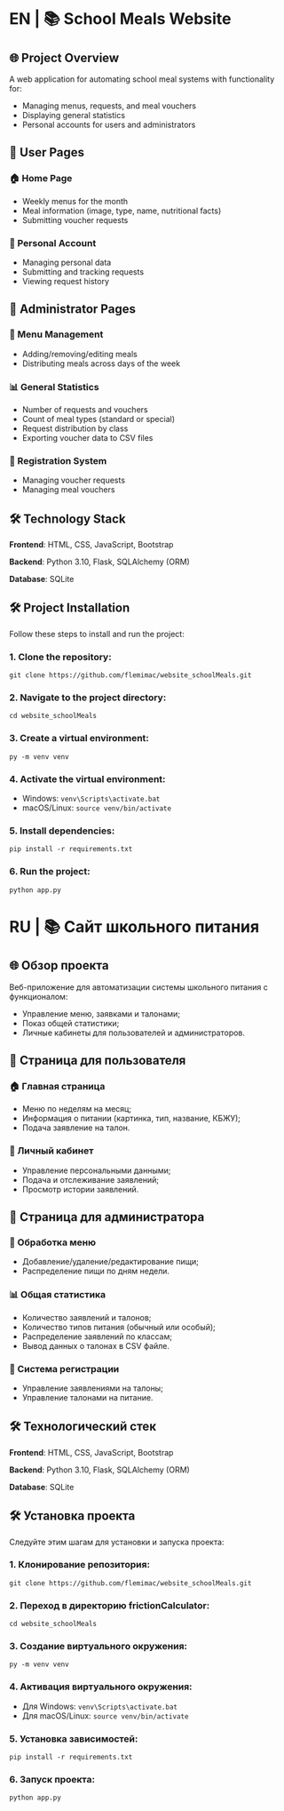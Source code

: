 # EN | 📚 School Meals Website

## 🌐 Project Overview
A web application for automating school meal systems with functionality for:
- Managing menus, requests, and meal vouchers
- Displaying general statistics
- Personal accounts for users and administrators

## 🚀 User Pages

### 🏠 Home Page
- Weekly menus for the month
- Meal information (image, type, name, nutritional facts)
- Submitting voucher requests

### 👤 Personal Account
- Managing personal data
- Submitting and tracking requests
- Viewing request history

## 🚀 Administrator Pages

### 📝 Menu Management
- Adding/removing/editing meals
- Distributing meals across days of the week

### 📊 General Statistics
- Number of requests and vouchers
- Count of meal types (standard or special)
- Request distribution by class
- Exporting voucher data to CSV files

### 🎫 Registration System
- Managing voucher requests
- Managing meal vouchers

## 🛠 Technology Stack
**Frontend**: HTML, CSS, JavaScript, Bootstrap

**Backend**: Python 3.10, Flask, SQLAlchemy (ORM)

**Database**: SQLite

## 🛠️ Project Installation

Follow these steps to install and run the project:

### 1. **Clone the repository**:

```git clone https://github.com/flemimac/website_schoolMeals.git```

### 2. **Navigate to the project directory**:

```cd website_schoolMeals```

### 3. **Create a virtual environment**:

```py -m venv venv```

### 4. **Activate the virtual environment**:
- Windows: ```venv\Scripts\activate.bat```
- macOS/Linux: ```source venv/bin/activate```

### 5. **Install dependencies**:

```pip install -r requirements.txt```

### 6. **Run the project**:

```python app.py```


# RU | 📚 Сайт школьного питания

## 🌐 Обзор проекта
Веб-приложение для автоматизации системы школьного питания с функционалом:
- Управление меню, заявками и талонами;
- Показ общей статистики;
- Личные кабинеты для пользователей и администраторов.

## 🚀 Страница для пользователя

### 🏠 Главная страница
- Меню по неделям на месяц;
- Информация о питании (картинка, тип, название, КБЖУ);
- Подача заявление на талон.

### 👤 Личный кабинет
- Управление персональными данными;
- Подача и отслеживание заявлений;
- Просмотр истории заявлений.

## 🚀 Страница для администратора

### 📝 Обработка меню
- Добавление/удаление/редактирование пищи;
- Распределение пищи по дням недели.

### 📊 Общая статистика
- Количество заявлений и талонов;
- Количество типов питания (обычный или особый);
- Распределение заявлений по классам;
- Вывод данных о талонах в CSV файле.

### 🎫 Система регистрации
- Управление заявлениями на талоны;
- Управление талонами на питание.


## 🛠 Технологический стек
**Frontend**: HTML, CSS, JavaScript, Bootstrap

**Backend**: Python 3.10, Flask, SQLAlchemy (ORM)

**Database**: SQLite

## 🛠️ Установка проекта

Следуйте этим шагам для установки и запуска проекта:

### 1. **Клонирование репозитория**:

```git clone https://github.com/flemimac/website_schoolMeals.git```

### 2. **Переход в директорию frictionCalculator**:

```cd website_schoolMeals```

### 3. **Создание виртуального окружения**:

```py -m venv venv```

### 4. **Активация виртуального окружения**:
- Для Windows: ```venv\Scripts\activate.bat```
- Для macOS/Linux: ```source venv/bin/activate```

### 5. **Установка зависимостей**:

```pip install -r requirements.txt```

### 6. **Запуск проекта**:

```python app.py```
